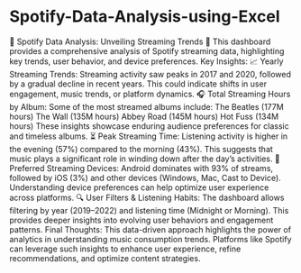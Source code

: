 # Spotify-Data-Analysis-using-Excel

🎵 Spotify Data Analysis: Unveiling Streaming Trends 🎵
This dashboard provides a comprehensive analysis of Spotify streaming data, highlighting key trends, user behavior, and device preferences.
Key Insights:
📈 Yearly Streaming Trends:
Streaming activity saw peaks in 2017 and 2020, followed by a gradual decline in recent years.
This could indicate shifts in user engagement, music trends, or platform dynamics.
🎧 Total Streaming Hours by Album:
Some of the most streamed albums include:
The Beatles (177M hours)
The Wall (135M hours)
Abbey Road (145M hours)
Hot Fuss (134M hours)
These insights showcase enduring audience preferences for classic and timeless albums.
⏳ Peak Streaming Time:
Listening activity is higher in the evening (57%) compared to the morning (43%).
This suggests that music plays a significant role in winding down after the day’s activities.
📱 Preferred Streaming Devices:
Android dominates with 93% of streams, followed by iOS (3%) and other devices (Windows, Mac, Cast to Device).
Understanding device preferences can help optimize user experience across platforms.
🔍 User Filters & Listening Habits:
The dashboard allows filtering by year (2019–2022) and listening time (Midnight or Morning).
This provides deeper insights into evolving user behaviors and engagement patterns.
Final Thoughts:
This data-driven approach highlights the power of analytics in understanding music consumption trends. Platforms like Spotify can leverage such insights to enhance user experience, refine recommendations, and optimize content strategies.
